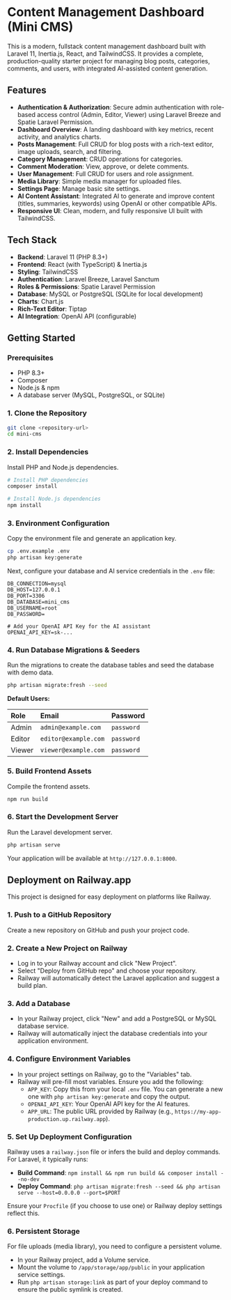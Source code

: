 # Content Management Dashboard (Mini CMS)

This is a modern, fullstack content management dashboard built with Laravel 11, Inertia.js, React, and TailwindCSS. It provides a complete, production-quality starter project for managing blog posts, categories, comments, and users, with integrated AI-assisted content generation.

## Features

-   **Authentication & Authorization**: Secure admin authentication with role-based access control (Admin, Editor, Viewer) using Laravel Breeze and Spatie Laravel Permission.
-   **Dashboard Overview**: A landing dashboard with key metrics, recent activity, and analytics charts.
-   **Posts Management**: Full CRUD for blog posts with a rich-text editor, image uploads, search, and filtering.
-   **Category Management**: CRUD operations for categories.
-   **Comment Moderation**: View, approve, or delete comments.
-   **User Management**: Full CRUD for users and role assignment.
-   **Media Library**: Simple media manager for uploaded files.
-   **Settings Page**: Manage basic site settings.
-   **AI Content Assistant**: Integrated AI to generate and improve content (titles, summaries, keywords) using OpenAI or other compatible APIs.
-   **Responsive UI**: Clean, modern, and fully responsive UI built with TailwindCSS.

## Tech Stack

-   **Backend**: Laravel 11 (PHP 8.3+)
-   **Frontend**: React (with TypeScript) & Inertia.js
-   **Styling**: TailwindCSS
-   **Authentication**: Laravel Breeze, Laravel Sanctum
-   **Roles & Permissions**: Spatie Laravel Permission
-   **Database**: MySQL or PostgreSQL (SQLite for local development)
-   **Charts**: Chart.js
-   **Rich-Text Editor**: Tiptap
-   **AI Integration**: OpenAI API (configurable)

## Getting Started

### Prerequisites

-   PHP 8.3+
-   Composer
-   Node.js & npm
-   A database server (MySQL, PostgreSQL, or SQLite)

### 1. Clone the Repository

```bash
git clone <repository-url>
cd mini-cms
```

### 2. Install Dependencies

Install PHP and Node.js dependencies.

```bash
# Install PHP dependencies
composer install

# Install Node.js dependencies
npm install
```

### 3. Environment Configuration

Copy the environment file and generate an application key.

```bash
cp .env.example .env
php artisan key:generate
```

Next, configure your database and AI service credentials in the `.env` file:

```dotenv
DB_CONNECTION=mysql
DB_HOST=127.0.0.1
DB_PORT=3306
DB_DATABASE=mini_cms
DB_USERNAME=root
DB_PASSWORD=

# Add your OpenAI API Key for the AI assistant
OPENAI_API_KEY=sk-...
```

### 4. Run Database Migrations & Seeders

Run the migrations to create the database tables and seed the database with demo data.

```bash
php artisan migrate:fresh --seed
```

**Default Users:**

| Role   | Email             | Password   |
| :----- | :---------------- | :--------- |
| Admin  | `admin@example.com` | `password` |
| Editor | `editor@example.com`| `password` |
| Viewer | `viewer@example.com`| `password` |

### 5. Build Frontend Assets

Compile the frontend assets.

```bash
npm run build
```

### 6. Start the Development Server

Run the Laravel development server.

```bash
php artisan serve
```

Your application will be available at `http://127.0.0.1:8000`.

## Deployment on Railway.app

This project is designed for easy deployment on platforms like Railway.

### 1. Push to a GitHub Repository

Create a new repository on GitHub and push your project code.

### 2. Create a New Project on Railway

-   Log in to your Railway account and click "New Project".
-   Select "Deploy from GitHub repo" and choose your repository.
-   Railway will automatically detect the Laravel application and suggest a build plan.

### 3. Add a Database

-   In your Railway project, click "New" and add a PostgreSQL or MySQL database service.
-   Railway will automatically inject the database credentials into your application environment.

### 4. Configure Environment Variables

-   In your project settings on Railway, go to the "Variables" tab.
-   Railway will pre-fill most variables. Ensure you add the following:
    -   `APP_KEY`: Copy this from your local `.env` file. You can generate a new one with `php artisan key:generate` and copy the output.
    -   `OPENAI_API_KEY`: Your OpenAI API key for the AI features.
    -   `APP_URL`: The public URL provided by Railway (e.g., `https://my-app-production.up.railway.app`).

### 5. Set Up Deployment Configuration

Railway uses a `railway.json` file or infers the build and deploy commands. For Laravel, it typically runs:

-   **Build Command**: `npm install && npm run build && composer install --no-dev`
-   **Deploy Command**: `php artisan migrate:fresh --seed && php artisan serve --host=0.0.0.0 --port=$PORT`

Ensure your `Procfile` (if you choose to use one) or Railway deploy settings reflect this.

### 6. Persistent Storage

For file uploads (media library), you need to configure a persistent volume.

-   In your Railway project, add a Volume service.
-   Mount the volume to `/app/storage/app/public` in your application service settings.
-   Run `php artisan storage:link` as part of your deploy command to ensure the public symlink is created.


